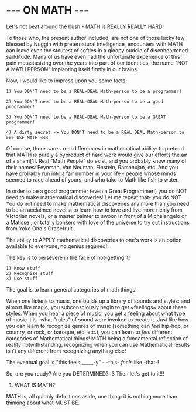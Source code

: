 # --- ON MATH ---

Let's not beat around the bush - MATH is REALLY REALLY HARD!

To those who, the present author included, are not one of those lucky few
blessed by Nuggin with preternatural intelligence, encounters with MATH can
leave even the stoutest of softies in a gloopy puddle of disenheartened
sadditude. Many of us have even had the unfortunate experience of this pain
metastasizing over the years into part of our identities, the name "NOT A MATH
PERSON" implanting itself firmly in our brains.

Now, I would like to impress upon you some facts:

    1) You DON'T need to be a REAL-DEAL Math-person to be a programmer!

    2) You DON'T need to be a REAL-DEAL Math-person to be a good programmer!

    3) You DON'T need to be a REAL-DEAL Math-person to be a GREAT programmer!

    4) A dirty secret -> You DON'T need to be a REAL_DEAL Math-person to
    >>> USE MATH <<<

Of course, there ~are~ real differences in mathematical ability: to pretend
that MATH is purely a byproduct of hard work would give our efforts the 
air of a sham[1]. Real "Math People" do exist, and you probably know many of 
their names: Feynman, Van Neuman, Einstein, Ramanujan, etc. And you have 
probably run into a fair number in your life - people whose minds seemed to race
ahead of yours, and who take to Math like fish to water.

In order to be a good programmer (even a Great Programmer!) you do NOT need to
make mathematical discoveries! Let me repeat that- you do NOT You do not need to
make mathematical discoveries any more than you need to be an acclaimed novelist
to learn how to love and live more richly from Victorian novels, or a master
painter to swoon in front of a Michelangelo <link> or a Matisse <link>, or
totally bonkers with love of the universe to try out instructions from
Yoko Ono's Grapefruit <link>.

The ability to APPLY mathematical discoveries to one's work is an option
available to everyone, no genius required!!

The key is to persevere in the face of not-getting it!

    1) Know stuff
    2) Recognize stuff
    3) Use stuff

The goal is to learn general categories of math things!

When one listens to music, one builds up a library of sounds and styles: and
almost like magic, you subconsciously begin to get ~feelings~ about these
styles. When you hear a piece of music, you get a feeling about what type of
music it is- what "rules" of sound were invoked to create it. Just like how you
can learn to recognize genres of music (something can *feel* hip-hop, or
country, or rock, or baroque, etc. etc.), you can learn to *feel*
different categories of Mathematical things! MATH being a fundamental reflection
of reality notwithstanding, recognizing when you can use Mathematical results
isn't any different from recognizing anything else!

The eventual goal is "this feels _____-y" - -this- *feels* like -that-!

So, are you ready? Are you DETERMINED? :3
Then let's get to it!!!

1) WHAT IS MATH?

MATH is, all quibbly definitions aside, one thing: it is nothing more than
thinking about what MUST BE.
